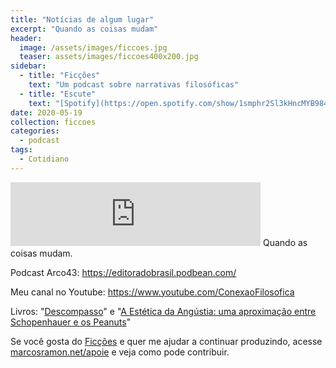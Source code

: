 ```yaml
---
title: "Notícias de algum lugar"
excerpt: "Quando as coisas mudam"
header:
  image: /assets/images/ficcoes.jpg
  teaser: assets/images/ficcoes400x200.jpg
sidebar:
  - title: "Ficções"
    text: "Um podcast sobre narrativas filosóficas"
  - title: "Escute"
    text: "[Spotify](https://open.spotify.com/show/1smphr2Sl3kHncMYB984rc?si=Ds7GV4oNQnGxsm-bxYvasA), [Google](https://podcasts.google.com/?feed=aHR0cHM6Ly9hbmNob3IuZm0vcy9hOWM4NWIwL3BvZGNhc3QvcnNz) ou [RSS](https://anchor.fm/s/a9c85b0/podcast/rss)"
date: 2020-05-19
collection: ficcoes
categories:
  - podcast
tags: 
  - Cotidiano
---
```


<iframe src="https://anchor.fm/podcastficcoes/embed/episodes/Notcias-de-algum-lugar-ee9qlo" height="102px" width="400px" frameborder="0" scrolling="no"></iframe>
Quando as coisas mudam.

Podcast Arco43: https://editoradobrasil.podbean.com/

Meu canal no Youtube: https://www.youtube.com/ConexaoFilosofica

Livros: "[Descompasso](https://amzn.to/2XVTP3y)" e "[A Estética da Angústia: uma aproximação entre Schopenhauer e os Peanuts](https://amzn.to/2XUEj80)"

Se você gosta do [Ficções](https://marcosramon.net/ficcoes/) e quer me ajudar a continuar produzindo, acesse [marcosramon.net/apoie](https://marcosramon.net/apoie/) e veja como pode contribuir.
